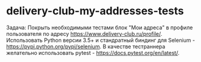 # delivery-club-my-addresses-tests

Задача:
Покрыть необходимыми тестами блок "Мои адреса" в профиле пользователя по адресу https://www.delivery-club.ru/profile/.
Использовать Python версии 3.5+ и стандратный биндинг для Selenium - https://pypi.python.org/pypi/selenium.
В качестве тестраннера желательно использовать pytest - https://docs.pytest.org/en/latest/.
